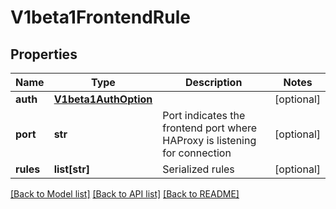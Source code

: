# V1beta1FrontendRule

## Properties
Name | Type | Description | Notes
------------ | ------------- | ------------- | -------------
**auth** | [**V1beta1AuthOption**](V1beta1AuthOption.md) |  | [optional] 
**port** | **str** | Port indicates the frontend port where HAProxy is listening for connection | [optional] 
**rules** | **list[str]** | Serialized rules | [optional] 

[[Back to Model list]](../README.md#documentation-for-models) [[Back to API list]](../README.md#documentation-for-api-endpoints) [[Back to README]](../README.md)



